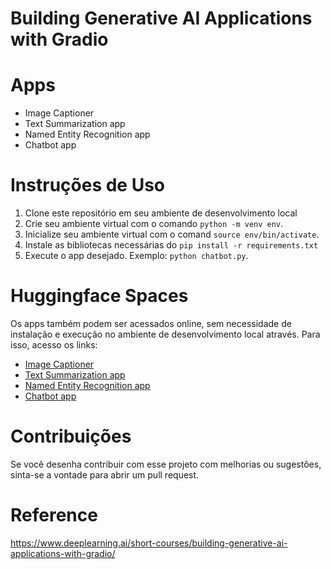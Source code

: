 # Building Generative AI Applications with Gradio

# Apps
- Image Captioner
- Text Summarization app
- Named Entity Recognition app
- Chatbot app

# Instruções de Uso
1. Clone este repositório em seu ambiente de desenvolvimento local
2. Crie seu ambiente virtual com o comando ```python -m venv env```.
3. Inicialize seu ambiente virtual com o comand ```source env/bin/activate```.
4. Instale as bibliotecas necessárias do ```pip install -r requirements.txt```
5. Execute o app desejado. Exemplo: ```python chatbot.py```.

# Huggingface Spaces
Os apps também podem ser acessados online, sem necessidade de instalação e execução no ambiente de desenvolvimento local através. Para isso, acesso os links:
- [Image Captioner](https://huggingface.co/spaces/k3ybladewielder/gen_app_imagecap)
- [Text Summarization app](https://huggingface.co/spaces/k3ybladewielder/gen_app_summarizer)
- [Named Entity Recognition app](https://huggingface.co/spaces/k3ybladewielder/gen_app_ner)
- [Chatbot app](https://huggingface.co/spaces/k3ybladewielder/gen_app_chat)

# Contribuições
Se você desenha contribuir com esse projeto com melhorias ou sugestões, sinta-se a vontade para abrir um pull request.

# Reference
https://www.deeplearning.ai/short-courses/building-generative-ai-applications-with-gradio/
